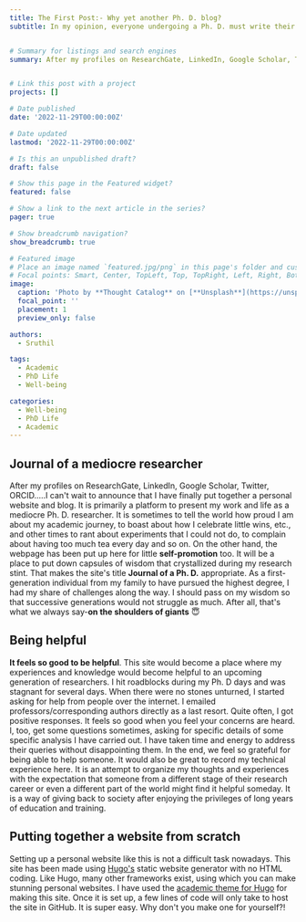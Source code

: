 ```yaml
---
title: The First Post:- Why yet another Ph. D. blog?
subtitle: In my opinion, everyone undergoing a Ph. D. must write their views and experiences somewhere. Researchers are trained to be masters of the most advanced form of documenting scientific knowledge. Yet, I wonder, why don't we feel the need to document our experiences and acquired wisdom as much? It is as important as documenting science.  


# Summary for listings and search engines
summary: After my profiles on ResearchGate, LinkedIn, Google Scholar, Twitter, ORCID.....I can't wait to announce that I have finally put together a personal website and blog. 


# Link this post with a project
projects: []

# Date published
date: '2022-11-29T00:00:00Z'

# Date updated
lastmod: '2022-11-29T00:00:00Z'

# Is this an unpublished draft?
draft: false

# Show this page in the Featured widget?
featured: false

# Show a link to the next article in the series?
pager: true

# Show breadcrumb navigation?
show_breadcrumb: true

# Featured image
# Place an image named `featured.jpg/png` in this page's folder and customize its options here.
# Focal points: Smart, Center, TopLeft, Top, TopRight, Left, Right, BottomLeft, Bottom, BottomRight.
image: 
  caption: 'Photo by **Thought Catalog** on [**Unsplash**](https://unsplash.com/photos/505eectW54k)'
  focal_point: ''
  placement: 1
  preview_only: false

authors:
  - Sruthil

tags:
  - Academic
  - PhD Life
  - Well-being

categories:
  - Well-being
  - PhD Life
  - Academic
---
```

## Journal of a mediocre researcher
After my profiles on ResearchGate, LinkedIn, Google Scholar, Twitter, ORCID.....I can't wait to announce that I have finally put together a personal website and blog. It is primarily a platform to present my work and life as a mediocre Ph. D. researcher. It is sometimes to tell the world how proud I am about my academic journey, to boast about how I celebrate little wins, etc., and other times to rant about experiments that I could not do, to complain about having too much tea every day and so on. On the other hand, the webpage has been put up here for little **self-promotion** too. It will be a place to put down capsules of wisdom that crystallized during my research stint. That makes the site's title **Journal of a Ph. D.** appropriate. As a first-generation individual from my family to have pursued the highest degree, I had my share of challenges along the way. I should pass on my wisdom so that successive generations would not struggle as much. After all, that's what we always say-**on the shoulders of giants** :innocent:

## Being helpful
**It feels so good to be helpful**. This site would become a place where my experiences and knowledge would become helpful to an upcoming generation of researchers. I hit roadblocks during my Ph. D days and was stagnant for several days. When there were no stones unturned, I started asking for help from people over the internet. I emailed professors/corresponding authors directly as a last resort. Quite often, I got positive responses. It feels so good when you feel your concerns are heard. I, too, get some questions sometimes, asking for specific details of some specific analysis I have carried out. I have taken time and energy to address their queries without disappointing them. In the end, we feel so grateful for being able to help someone. It would also be great to record my technical experience here. It is an attempt to organize my thoughts and experiences with the expectation that someone from a different stage of their research career or even a different part of the world might find it helpful someday. It is a way of giving back to society after enjoying the privileges of long years of education and training.


## Putting together a website from scratch
Setting up a personal website like this is not a difficult task nowadays. This site has been made using [Hugo's](https://gohugo.io/) static website generator with no HTML coding. Like Hugo, many other frameworks exist, using which you can make stunning personal websites. I have used the [academic theme for Hugo](https://github.com/wowchemy/starter-hugo-academic) for making this site. Once it is set up, a few lines of code will only take to host the site in GitHub. It is super easy. Why don't you make one for yourself?!
